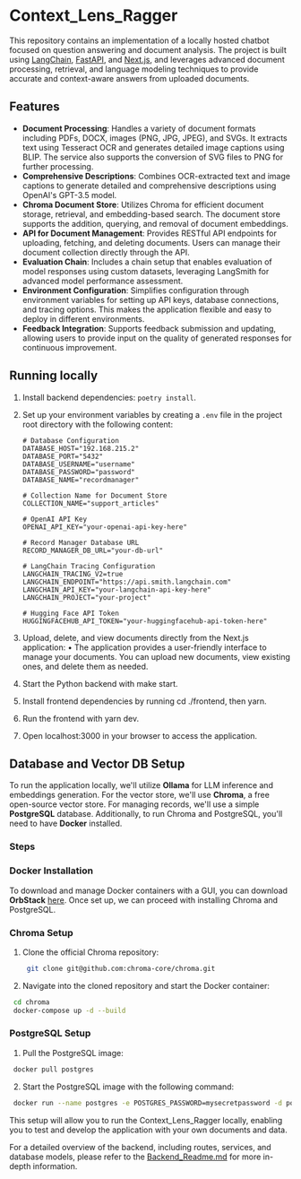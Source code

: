 # Context_Lens_Ragger

This repository contains an implementation of a locally hosted chatbot focused on question answering and document analysis. The project is built using [LangChain](https://github.com/langchain-ai/langchain/), [FastAPI](https://fastapi.tiangolo.com/), and [Next.js](https://nextjs.org/), and leverages advanced document processing, retrieval, and language modeling techniques to provide accurate and context-aware answers from uploaded documents.

## Features
- **Document Processing**: Handles a variety of document formats including PDFs, DOCX, images (PNG, JPG, JPEG), and SVGs. It extracts text using Tesseract OCR and generates detailed image captions using BLIP. The service also supports the conversion of SVG files to PNG for further processing.
- **Comprehensive Descriptions**: Combines OCR-extracted text and image captions to generate detailed and comprehensive descriptions using OpenAI's GPT-3.5 model.
- **Chroma Document Store**: Utilizes Chroma for efficient document storage, retrieval, and embedding-based search. The document store supports the addition, querying, and removal of document embeddings.
- **API for Document Management**: Provides RESTful API endpoints for uploading, fetching, and deleting documents. Users can manage their document collection directly through the API.
- **Evaluation Chain**: Includes a chain setup that enables evaluation of model responses using custom datasets, leveraging LangSmith for advanced model performance assessment.
- **Environment Configuration**: Simplifies configuration through environment variables for setting up API keys, database connections, and tracing options. This makes the application flexible and easy to deploy in different environments.
- **Feedback Integration**: Supports feedback submission and updating, allowing users to provide input on the quality of generated responses for continuous improvement.

## Running locally

1. Install backend dependencies: `poetry install`.

2. Set up your environment variables by creating a `.env` file in the project root directory with the following content:

   ```dotenv
   # Database Configuration
   DATABASE_HOST="192.168.215.2"
   DATABASE_PORT="5432"
   DATABASE_USERNAME="username"
   DATABASE_PASSWORD="password"
   DATABASE_NAME="recordmanager"

   # Collection Name for Document Store
   COLLECTION_NAME="support_articles"

   # OpenAI API Key
   OPENAI_API_KEY="your-openai-api-key-here"

   # Record Manager Database URL
   RECORD_MANAGER_DB_URL="your-db-url"

   # LangChain Tracing Configuration
   LANGCHAIN_TRACING_V2=true
   LANGCHAIN_ENDPOINT="https://api.smith.langchain.com"
   LANGCHAIN_API_KEY="your-langchain-api-key-here"
   LANGCHAIN_PROJECT="your-project"

   # Hugging Face API Token
   HUGGINGFACEHUB_API_TOKEN="your-huggingfacehub-api-token-here"
   ```
3.	Upload, delete, and view documents directly from the Next.js application:
      •	The application provides a user-friendly interface to manage your documents. You can upload new documents, view existing ones, and delete them as needed.
4.	Start the Python backend with make start.
5.	Install frontend dependencies by running cd ./frontend, then yarn.
6.	Run the frontend with yarn dev.
7.	Open localhost:3000 in your browser to access the application.

## Database and Vector DB Setup

To run the application locally, we'll utilize **Ollama** for LLM inference and embeddings generation. For the vector store, we'll use **Chroma**, a free open-source vector store. For managing records, we'll use a simple **PostgreSQL** database. Additionally, to run Chroma and PostgreSQL, you'll need to have **Docker** installed.

### Steps

### Docker Installation

To download and manage Docker containers with a GUI, you can download **OrbStack** [here](https://orbstack.dev/). Once set up, we can proceed with installing Chroma and PostgreSQL.

### Chroma Setup

1. Clone the official Chroma repository:

   ```bash
    git clone git@github.com:chroma-core/chroma.git
   ```

2.	Navigate into the cloned repository and start the Docker container:
   ```bash
    cd chroma
    docker-compose up -d --build
   ```

### PostgreSQL Setup

1.	Pull the PostgreSQL image:
   ```bash
    docker pull postgres
   ```

2.	Start the PostgreSQL image with the following command:

   ```bash
    docker run --name postgres -e POSTGRES_PASSWORD=mysecretpassword -d postgres
   ```
This setup will allow you to run the Context_Lens_Ragger locally, enabling you to test and develop the application with your own documents and data.

For a detailed overview of the backend, including routes, services, and database models, please refer to the [Backend_Readme.md](./backend_Readme.md) for more in-depth information.